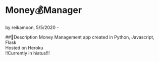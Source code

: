 # Money:moneybag:Manager
by reikamoon, 5/5/2020 -

##:money_with_wings:Description
Money Management app created in Python, Javascript, Flask\
Hosted on Heroku\
:bangbang:Currently in hiatus!:bangbang:
